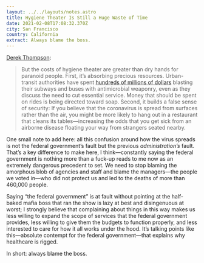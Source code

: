 ```yaml
---
layout: ../../layouts/notes.astro
title: Hygiene Theater Is Still a Huge Waste of Time
date: 2021-02-08T17:08:32.370Z
city: San Francisco
country: California
extract: Always blame the boss.
---
```


[Derek Thompson](https://www.theatlantic.com/ideas/archive/2021/02/hygiene-theater-still-waste/617939/):

> But the costs of hygiene theater are greater than dry hands for paranoid people. First, it’s absorbing precious resources. Urban-transit authorities have spent [hundreds of millions of dollars](https://www.nature.com/articles/d41586-021-00251-4) blasting their subways and buses with antimicrobial weaponry, even as they discuss the need to cut essential service. Money that should be spent on rides is being directed toward soap. Second, it builds a false sense of security: If you believe that the coronavirus is spread from surfaces rather than the air, you might be more likely to hang out in a restaurant that cleans its tables—increasing the odds that you get sick from an airborne disease floating your way from strangers seated nearby.

One small note to add here: all this confusion around how the virus spreads is not the federal government’s fault but the previous _administration’s_ fault. That’s a key difference to make here, I think—constantly saying the federal government is nothing more than a fuck-up reads to me now as an extremely dangerous precedent to set. We need to stop blaming the amorphous blob of agencies and staff and blame the managers—the people we voted in—who did not protect us and led to the deaths of more than 460,000 people.

Saying “the federal government” is at fault without pointing at the half-baked mafia boss that ran the show is lazy at best and disingenuous at worst; I strongly believe that complaining about things in this way makes us less willing to expand the scope of services that the federal government provides, less willing to give them the budgets to function properly, and less interested to care for how it all works under the hood. It’s talking points like this—absolute contempt for the federal government—that explains why healthcare is rigged.

In short: always blame the boss.
